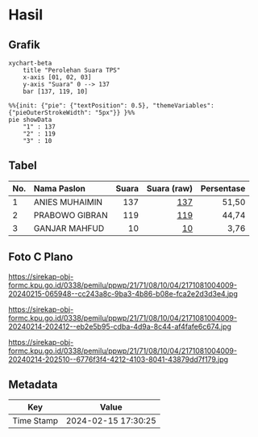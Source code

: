 # Hasil

## Grafik

```mermaid
xychart-beta
    title "Perolehan Suara TPS"
    x-axis [01, 02, 03]
    y-axis "Suara" 0 --> 137
    bar [137, 119, 10]
```

```mermaid
%%{init: {"pie": {"textPosition": 0.5}, "themeVariables": {"pieOuterStrokeWidth": "5px"}} }%%
pie showData
    "1" : 137
    "2" : 119
    "3" : 10
```

## Tabel

| No. | Nama Paslon    | Suara | Suara (raw) | Persentase |
|:--- |:-------------- | -----:| -----------:| ----------:|
| 1   | ANIES MUHAIMIN | 137   | [137][p-1]  | 51,50      |
| 2   | PRABOWO GIBRAN | 119   | [119][p-2]  | 44,74      |
| 3   | GANJAR MAHFUD  | 10    | [10][p-3]   | 3,76       |


[p-1]: https://github.com/gigit-pemilu/pemilu-2024-21-kepulauan-riau/blob/main/pilpres/hitung-suara/sub/21-kepulauan-riau/sub/71-kota-batam/sub/08-galang/sub/1004-sembulang/sub/009-tps/sub/paslon-1.txt
[p-2]: https://github.com/gigit-pemilu/pemilu-2024-21-kepulauan-riau/blob/main/pilpres/hitung-suara/sub/21-kepulauan-riau/sub/71-kota-batam/sub/08-galang/sub/1004-sembulang/sub/009-tps/sub/paslon-2.txt
[p-3]: https://github.com/gigit-pemilu/pemilu-2024-21-kepulauan-riau/blob/main/pilpres/hitung-suara/sub/21-kepulauan-riau/sub/71-kota-batam/sub/08-galang/sub/1004-sembulang/sub/009-tps/sub/paslon-3.txt

## Foto C Plano

https://sirekap-obj-formc.kpu.go.id/0338/pemilu/ppwp/21/71/08/10/04/2171081004009-20240215-065948--cc243a8c-9ba3-4b86-b08e-fca2e2d3d3e4.jpg

https://sirekap-obj-formc.kpu.go.id/0338/pemilu/ppwp/21/71/08/10/04/2171081004009-20240214-202412--eb2e5b95-cdba-4d9a-8c44-af4fafe6c674.jpg

https://sirekap-obj-formc.kpu.go.id/0338/pemilu/ppwp/21/71/08/10/04/2171081004009-20240214-202510--6776f3f4-4212-4103-8041-43879dd7f179.jpg


## Metadata

| Key        | Value               |
| ---------- | ------------------- |
| Time Stamp | 2024-02-15 17:30:25 |



